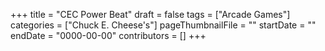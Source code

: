 +++
title = "CEC Power Beat"
draft = false
tags = ["Arcade Games"]
categories = ["Chuck E. Cheese's"]
pageThumbnailFile = ""
startDate = ""
endDate = "0000-00-00"
contributors = []
+++
